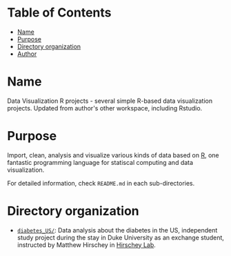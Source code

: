 [TOC levels=1-3]: #

# Table of Contents
- [Name](#name)
- [Purpose](#purpose)
- [Directory organization](#directory-organization)
- [Author](#author)

# Name

Data Visualization R projects - several simple R-based data visualization projects. Updated from author's other workspace, including Rstudio.

# Purpose
Import, clean, analysis and visualize various kinds of data based on [R](https://www.r-project.org/), one fantastic programming language for statiscal computing and data visualization.

For detailed information, check `README.md` in each sub-directories.

# Directory organization
* [`diabetes_US/`](diabetes_US/): Data analysis about the diabetes in the US, independent study project during the stay in Duke University as an exchange student, instructed by Matthew Hirschey in [Hirschey Lab](https://github.com/hirscheylab).


